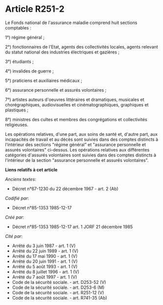 # Article R251-2

Le Fonds national de l'assurance maladie comprend huit sections comptables :

1°) régime général ;

2°) fonctionnaires de l'Etat, agents des collectivités locales, agents relevant du statut national des industries électriques
et gazières ;

3°) étudiants ;

4°) invalides de guerre ;

5°) praticiens et auxiliaires médicaux ;

6°) assurance personnelle et assurés volontaires ;

7°) artistes auteurs d'oeuvres littéraires et dramatiques, musicales et chorégraphiques, audiovisuelles et
cinématographiques, graphiques et plastiques ;

8°) ministres des cultes et membres des congrégations et collectivités religieuses.

Les opérations relatives, d'une part, aux soins de santé et, d'autre part, aux incapacités de travail et au décès sont
suivies dans des comptes distincts à l'intérieur des sections "régime général" et "assurance personnelle et assurés
volontaires" ci-dessus. Les opérations relatives aux différentes catégories d'assurés volontaires sont suivies dans des
comptes distincts à l'intérieur de la section "assurance personnelle et assurés volontaires".

**Liens relatifs à cet article**

_Anciens textes_:

  - Décret n°67-1230 du 22 décembre 1967 - art. 2 (Ab)

_Codifié par_:

  - Décret n°85-1353 1985-12-17

_Créé par_:

  - Décret n°85-1353 1985-12-17 art. 1 JORF 21 décembre 1985

_Cité par_:

  - Arrêté du 3 juin 1987 - art. 1 (V)
  - Arrêté du 22 juin 1989 - art. 1 (V)
  - Arrêté du 17 mai 1990 - art. 1 (V)
  - Arrêté du 20 juin 1991 - art. 1 (V)
  - Arrêté du 5 août 1993 - art. 1 (V)
  - Arrêté du 8 juillet 1996 - art. 1 (V)
  - Arrêté du 7 août 1997 - art. 1 (V)
  - Code de la sécurité sociale. - art. D253-52 (V)
  - Code de la sécurité sociale. - art. D253-6 (M)
  - Code de la sécurité sociale. - art. R251-12 (V)
  - Code de la sécurité sociale. - art. R741-35 (Ab)
